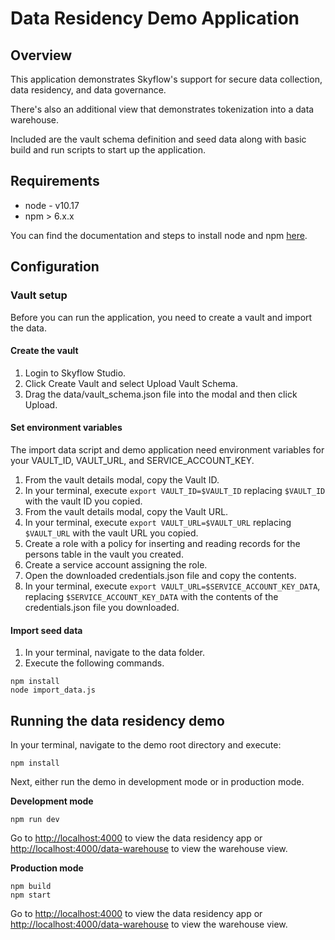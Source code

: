 # Data Residency Demo Application

## Overview

This application demonstrates Skyflow's support for secure data collection, data residency,
and data governance.

There's also an additional view that demonstrates tokenization into a data warehouse.

Included are the vault schema definition and seed data along with basic build and run scripts
to start up the application.

## Requirements

- node - v10.17
- npm > 6.x.x

You can find the documentation and steps to install node and npm [here](https://docs.npmjs.com/downloading-and-installing-node-js-and-npm).

## Configuration

### Vault setup

Before you can run the application, you need to create a vault and import the data.

#### Create the vault
1. Login to Skyflow Studio.
1. Click Create Vault and select Upload Vault Schema.
1. Drag the data/vault_schema.json file into the modal and then click Upload.

#### Set environment variables
The import data script and demo application need environment variables for your VAULT_ID, VAULT_URL,
and SERVICE_ACCOUNT_KEY.

1. From the vault details modal, copy the Vault ID.
1. In your terminal, execute `export VAULT_ID=$VAULT_ID` replacing `$VAULT_ID` with the vault ID you
copied.
1. From the vault details modal, copy the Vault URL.
1. In your terminal, execute `export VAULT_URL=$VAULT_URL` replacing `$VAULT_URL` with the vault URL
you copied.
1. Create a role with a policy for inserting and reading records for the persons table in the vault
you created.
1. Create a service account assigning the role.
1. Open the downloaded credentials.json file and copy the contents.
1. In your terminal, execute `export VAULT_URL=$SERVICE_ACCOUNT_KEY_DATA`, replacing
`$SERVICE_ACCOUNT_KEY_DATA` with the contents of the credentials.json file you downloaded.

#### Import seed data

1. In your terminal, navigate to the data folder.
1. Execute the following commands.

```
npm install
node import_data.js
```

## Running the data residency demo

In your terminal, navigate to the demo root directory and execute:

```
npm install
```

Next, either run the demo in development mode or in production mode.

**Development mode**
```
npm run dev
```

Go to [http://localhost:4000](http://localhost:4000) to view the data residency app or
[http://localhost:4000/data-warehouse](http://localhost:4000/data-warehouse)
to view the warehouse view.

**Production mode**
```
npm build
npm start
```

Go to [http://localhost:4000](http://localhost:4000) to view the data residency app or
[http://localhost:4000/data-warehouse](http://localhost:4000/data-warehouse)
to view the warehouse view.
